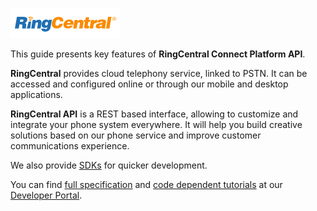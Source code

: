 
![RC Developers Logo](img/logo.png)

This guide presents key features of **RingCentral Connect Platform API**.

**RingCentral** provides cloud telephony service, linked to PSTN. It can be accessed and configured online or through our mobile and desktop applications.

**RingCentral API** is a REST based interface, allowing to customize and integrate your phone system everywhere. It will help you build creative solutions based on our phone service and improve customer communications experience.

We also provide [SDKs](https://developers.ringcentral.com/library/sdks.html) for quicker development.

You can find [full specification](https://developers.ringcentral.com/api-docs/latest/index.html) and [code dependent tutorials](https://ringcentral.github.io/tutorials/) at our [Developer Portal](https://developers.ringcentral.com/api-and-docs.html).